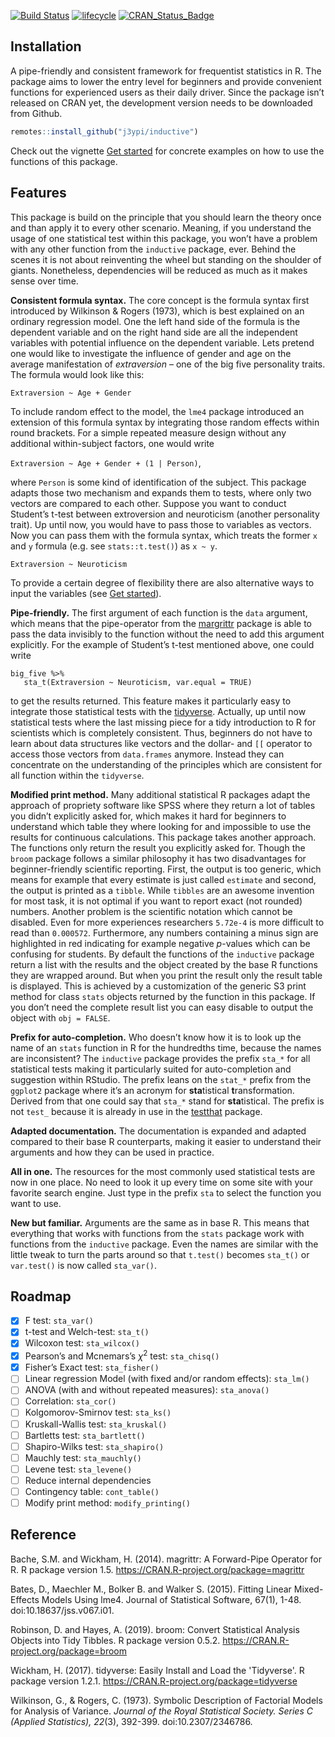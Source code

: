 <!-- badges: start -->

[![Build Status](https://travis-ci.org/j3ypi/inductive.svg?branch=master)](https://travis-ci.org/j3ypi/inductive) [![lifecycle](https://img.shields.io/badge/lifecycle-experimental-orange.svg)](https://www.tidyverse.org/lifecycle/#experimental) [![CRAN_Status_Badge](https://www.r-pkg.org/badges/version/inductive)](https://cran.r-project.org/package=inductive)

<!-- badges: end -->

## Installation

A pipe-friendly and consistent framework for frequentist statistics in R. The package aims to lower the entry level for beginners and provide convenient functions for experienced users as their daily driver. Since the package isn’t released on CRAN yet, the development version needs to be downloaded from Github.

```R
remotes::install_github("j3ypi/inductive")
```

Check out the vignette [Get started](https://j3ypi.github.io/inductive/articles/getstarted.html) for concrete examples on how to use the functions of this package. 

## Features 

This package is build on the principle that you should learn the theory once and than apply it to every other scenario. Meaning, if you understand the usage of one statistical test within this package, you won’t have a problem with any other function from the `inductive` package, ever. Behind the scenes it is not about reinventing the wheel but standing on the shoulder of giants. Nonetheless, dependencies will be reduced as much as it makes sense over time. 

**Consistent formula syntax.** The core concept is the formula syntax first introduced by Wilkinson & Rogers (1973), which is best explained on an ordinary regression model. One the left hand side of the formula is the dependent variable and on the right hand side are all the independent variables with potential influence on the dependent variable. Lets pretend one would like to investigate the influence of gender and age on the average manifestation of *extraversion* – one of the big five personality traits. The formula would look like this:

`Extraversion ~ Age + Gender`

To include random effect to the model, the `lme4` package introduced an extension of this formula syntax by integrating those random effects within round brackets. For a simple repeated measure design without any additional within-subject factors, one would write 

`Extraversion ~ Age + Gender + (1 | Person)`, 

where `Person` is some kind of identification of the subject. This package adapts those two mechanism and expands them to tests, where only two vectors are compared to each other. Suppose you want to conduct Student’s t-test between extroversion and neuroticism (another personality trait). Up until now, you would have to pass those to variables as vectors. Now you can pass them with the formula syntax, which treats the former `x` and `y` formula (e.g. see `stats::t.test()`) as `x ~ y`.

`Extraversion ~ Neuroticism`

To provide a certain degree of flexibility there are also alternative ways to input the variables (see [Get started](https://j3ypi.github.io/inductive/articles/getstarted.html)). 

**Pipe-friendly.** The first argument of each function is the `data` argument, which means that the pipe-operator from the [margrittr](https://magrittr.tidyverse.org/) package is able to pass the data invisibly to the function without the need to add this argument explicitly. For the example of Student’s t-test mentioned above, one could write 

```{r}
big_five %>%
   sta_t(Extraversion ~ Neuroticism, var.equal = TRUE)
```

to get the results returned. This feature makes it particularly easy to integrate those statistical tests with the [tidyverse](https://www.tidyverse.org/). Actually, up until now statistical tests where the last missing piece for a tidy introduction to R for scientists which is completely consistent. Thus, beginners do not have to learn about data structures like vectors and the dollar- and `[[` operator to access those vectors from `data.frames` anymore. Instead they can concentrate on the understanding of the principles which are consistent for all function within the `tidyverse`.

**Modified print method.** Many additional statistical R packages adapt the approach of propriety software like SPSS where they return a lot of tables you didn’t explicitly asked for, which makes it hard for beginners to understand which table they where looking for and impossible to use the results for continuous calculations. This package takes another approach. The functions only return the result you explicitly asked for. Though the `broom` package follows a similar philosophy it has two disadvantages for beginner-friendly scientific reporting. First, the output is too generic, which means for example that every estimate is just called `estimate` and second, the output is printed as a `tibble`. While `tibbles` are an awesome invention for most task, it is not optimal if you want to report exact (not rounded) numbers. Another problem is the scientific notation which cannot be disabled. Even for more experiences researchers `5.72e-4` is more difficult to read than `0.000572`. Furthermore, any numbers containing a minus sign are highlighted in red indicating for example negative *p*-values which can be confusing for students. By default the functions of the `inductive` package return a list with the results and the object created by the base R functions they are wrapped around. But when you print the result only the result table is displayed. This is achieved by a customization of the generic S3 print method for class `stats` objects returned by the function in this package. If you don’t need the complete result list you can easy disable to output the object with `obj = FALSE`.

**Prefix for auto-completion.** Who doesn’t know how it is to look up the name of an `stats` function in R for the hundredths time, because the names are inconsistent? The `inductive` package provides the prefix `sta_*` for all statistical tests making it particularly suited for auto-completion and suggestion within RStudio. The prefix leans on the `stat_*` prefix from the `ggplot2` package where it’s an acronym for **sta**tistical **t**ransformation. Derived from that one could say that `sta_*` stand for **sta**tistical. The prefix is not `test_` because it is already in use in the [testthat](https://testthat.r-lib.org/) package.

**Adapted documentation.** The documentation is expanded and adapted compared to their base R counterparts, making it easier to understand their arguments and how they can be used in practice. 

**All in one.** The resources for the most commonly used statistical tests are now in one place. No need to look it up every time on some site with your favorite search engine. Just type in the prefix `sta` to select the function you want to use.

**New but familiar.** Arguments are the same as in base R. This means that everything that works with functions from the `stats` package work with functions from the `inductive` package. Even the names are similar with the little tweak to turn the parts around so that `t.test()` becomes `sta_t()` or `var.test()` is now called `sta_var()`.

## Roadmap

- [x] F test: `sta_var()` 
- [x] t-test and Welch-test: `sta_t()`
- [x] Wilcoxon test: `sta_wilcox()`
- [x] Pearson’s and Mcnemars’s $\chi^2$ test: `sta_chisq()`
- [x] Fisher’s Exact test: `sta_fisher()` 
- [ ] Linear regression Model (with fixed and/or random effects): `sta_lm()` 
- [ ] ANOVA (with and without repeated measures): `sta_anova()` 
- [ ] Correlation: `sta_cor()`
- [ ] Kolgomorov-Smirnov test: `sta_ks()`
- [ ] Kruskall-Wallis test: `sta_kruskal()`
- [ ] Bartletts test: `sta_bartlett()`
- [ ] Shapiro-Wilks test: `sta_shapiro()`
- [ ] Mauchly test: `sta_mauchly()`
- [ ] Levene test: `sta_levene()`
- [ ] Reduce internal dependencies
- [ ] Contingency table: `cont_table()`
- [ ] Modify print method: `modify_printing()`

## Reference

Bache, S.M. and Wickham, H. (2014). magrittr: A Forward-Pipe Operator for R. R package version 1.5. https://CRAN.R-project.org/package=magrittr

Bates, D., Maechler M., Bolker B. and Walker S. (2015). Fitting Linear Mixed-Effects Models Using lme4. Journal of Statistical Software, 67(1), 1-48. doi:10.18637/jss.v067.i01.

Robinson, D. and Hayes, A. (2019). broom: Convert Statistical Analysis Objects into Tidy Tibbles. R package version 0.5.2. https://CRAN.R-project.org/package=broom

Wickham, H. (2017). tidyverse: Easily Install and Load the 'Tidyverse'. R package version 1.2.1. https://CRAN.R-project.org/package=tidyverse

Wilkinson, G., & Rogers, C. (1973). Symbolic Description of Factorial Models for Analysis of Variance. *Journal of the Royal Statistical Society. Series C (Applied Statistics),* *22*(3), 392-399. doi:10.2307/2346786.

